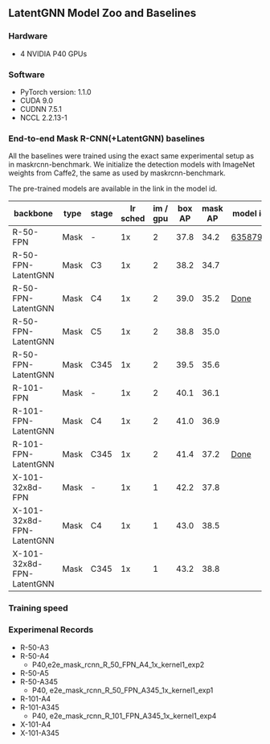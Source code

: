 ## LatentGNN Model Zoo and Baselines

### Hardware
- 4 NVIDIA P40 GPUs

### Software
- PyTorch version: 1.1.0
- CUDA 9.0
- CUDNN 7.5.1
- NCCL 2.2.13-1

### End-to-end Mask R-CNN(+LatentGNN) baselines

All the baselines were trained using the exact same experimental setup as in maskrcnn-benchmark.
We initialize the detection models with ImageNet weights from Caffe2, the same as used by maskrcnn-benchmark.

The pre-trained models are available in the link in the model id.

backbone | type | stage| lr sched | im / gpu | box AP | mask AP | model id
 --  | --   | --   | --       |       -- |     -- |      -- | -- 
R-50-FPN | Mask | - | 1x | 2 | 37.8 | 34.2 | [6358792](https://download.pytorch.org/models/maskrcnn/e2e_mask_rcnn_R_50_FPN_1x.pth)
R-50-FPN-LatentGNN | Mask | C3 | 1x | 2 | 38.2 | 34.7 | []()
R-50-FPN-LatentGNN | Mask | C4 | 1x | 2 | 39.0 | 35.2 | [Done]()
R-50-FPN-LatentGNN | Mask | C5 | 1x | 2 | 38.8 | 35.0 | []()
R-50-FPN-LatentGNN | Mask | C345 | 1x | 2 | 39.5 | 35.6 | []()
R-101-FPN | Mask | - | 1x | 2  | 40.1 | 36.1 | 
R-101-FPN-LatentGNN | Mask | C4   | 1x | 2 | 41.0 | 36.9 | 
R-101-FPN-LatentGNN | Mask | C345 | 1x | 2 | 41.4 | 37.2 | [Done]()
X-101-32x8d-FPN     | Mask | -    | 1x  | 1 |42.2 | 37.8 | 
X-101-32x8d-FPN-LatentGNN | Mask | C4   | 1x |  1 | 43.0 | 38.5 | 
X-101-32x8d-FPN-LatentGNN | Mask | C345 | 1x |  1 | 43.2 | 38.8 | 

### Training speed

### Experimenal Records
- R-50-A3
- R-50-A4
  - P40,e2e_mask_rcnn_R_50_FPN_A4_1x_kernel1_exp2
- R-50-A5
- R-50-A345
  - P40, e2e_mask_rcnn_R_50_FPN_A345_1x_kernel1_exp1
- R-101-A4
- R-101-A345
  - P40, e2e_mask_rcnn_R_101_FPN_A345_1x_kernel1_exp4
- X-101-A4
- X-101-A345